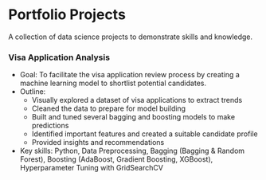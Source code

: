 # Portfolio Projects
A collection of data science projects to demonstrate skills and knowledge.
### Visa Application Analysis
- Goal: To facilitate the visa application review process by creating a machine learning model to shortlist potential candidates.
- Outline:
  - Visually explored a dataset of visa applications to extract trends
  - Cleaned the data to prepare for model building
  - Built and tuned several bagging and boosting models to make predictions
  - Identified important features and created a suitable candidate profile
  - Provided insights and recommendations
- Key skills: Python, Data Preprocessing, Bagging (Bagging & Random Forest), Boosting (AdaBoost, Gradient Boosting, XGBoost), Hyperparameter Tuning with GridSearchCV
